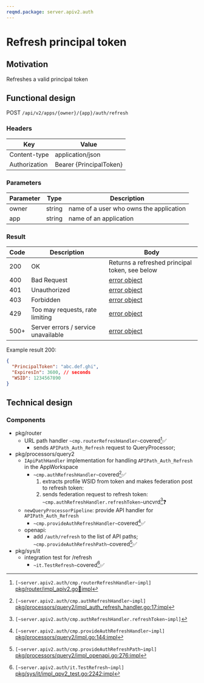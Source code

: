 ```yaml
---
reqmd.package: server.apiv2.auth
---
```

# Refresh principal token

## Motivation

Refreshes a valid principal token

## Functional design

POST `/api/v2/apps/{owner}/{app}/auth/refresh`

### Headers

| Key | Value |
| --- | --- |
| Content-type | application/json |
| Authorization | Bearer {PrincipalToken} |

### Parameters

| Parameter | Type | Description |
| --- | --- | --- |
| owner | string | name of a user who owns the application |
| app | string | name of an application |

### Result

| Code | Description | Body |
| --- | --- | --- |
| 200 | OK | Returns a refreshed principal token, see below |
| 400 | Bad Request | [error object](errors.md) |
| 401 | Unauthorized | [error object](errors.md) |
| 403 | Forbidden | [error object](errors.md) |
| 429 | Too may requests, rate limiting | [error object](errors.md) |
| 500+ | Server errors / service unavailable | [error object](errors.md) |

Example result 200:

```json
{
  "PrincipalToken": "abc.def.ghi",
  "ExpiresIn": 3600, // seconds
  "WSID": 1234567890
}
```

## Technical design

### Components

- pkg/router
  - URL path handler `~cmp.routerRefreshHandler~`covered[^1]✅
    - sends `APIPath_Auth_Refresh` request to QueryProcessor;
- pkg/processors/query2
  - `IApiPathHandler` implementation for handling `APIPath_Auth_Refresh` in the AppWorkspace
    - `~cmp.authRefreshHandler~`covered[^2]✅
      1) extracts profile WSID from token and makes federation post to refresh token:
      2) sends federation request to refresh token: `~cmp.authRefreshHandler.refreshToken~`uncvrd[^5]❓
  - `newQueryProcessorPipeline`: provide API handler for `APIPath_Auth_Refresh`
    - `~cmp.provideAuthRefreshHandler~`covered[^3]✅
  - openapi:
    - add `/auth/refresh` to the list of API paths; `~cmp.provideAuthRefreshPath~`covered[^6]✅
- pkg/sys/it
  - integration test for /refresh
    - `~it.TestRefresh~`covered[^4]✅

[^1]: `[~server.apiv2.auth/cmp.routerRefreshHandler~impl]` [pkg/router/impl_apiv2.go:100:impl](https://github.com/voedger/voedger/blob/main/pkg/router/impl_apiv2.go#L100)
[^2]: `[~server.apiv2.auth/cmp.authRefreshHandler~impl]` [pkg/processors/query2/impl_auth_refresh_handler.go:17:impl](https://github.com/voedger/voedger/blob/main/pkg/processors/query2/impl_auth_refresh_handler.go#L17)
[^3]: `[~server.apiv2.auth/cmp.provideAuthRefreshHandler~impl]` [pkg/processors/query2/impl.go:144:impl](https://github.com/voedger/voedger/blob/main/pkg/processors/query2/impl.go#L144)
[^4]: `[~server.apiv2.auth/it.TestRefresh~impl]` [pkg/sys/it/impl_qpv2_test.go:2242:impl](https://github.com/voedger/voedger/blob/main/pkg/sys/it/impl_qpv2_test.go#L2242)
[^5]: `[~server.apiv2.auth/cmp.authRefreshHandler.refreshToken~impl]`
[^6]: `[~server.apiv2.auth/cmp.provideAuthRefreshPath~impl]` [pkg/processors/query2/impl_openapi.go:276:impl](https://github.com/voedger/voedger/blob/main/pkg/processors/query2/impl_openapi.go#L276)
